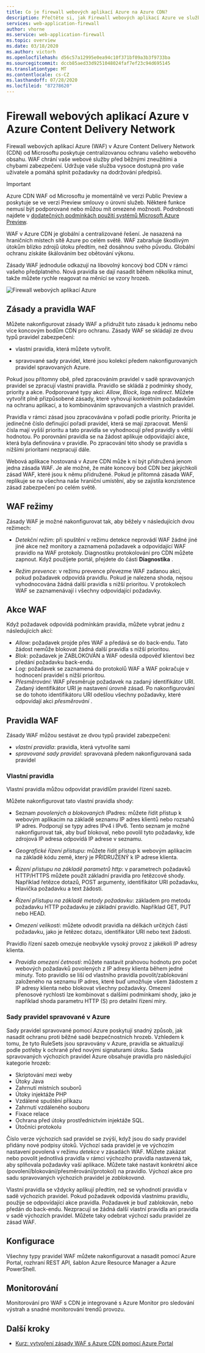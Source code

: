 ```yaml
---
title: Co je firewall webových aplikací Azure na Azure CDN?
description: Přečtěte si, jak Firewall webových aplikací Azure ve službě Azure CDN chrání vaše webové aplikace před škodlivými útoky.
services: web-application-firewall
author: vhorne
ms.service: web-application-firewall
ms.topic: overview
ms.date: 03/18/2020
ms.author: victorh
ms.openlocfilehash: d56c57a12995e0ea94c10f371bf09a3b3f9733ba
ms.sourcegitcommit: dccb85aed33d9251048024faf7ef23c94d695145
ms.translationtype: MT
ms.contentlocale: cs-CZ
ms.lasthandoff: 07/28/2020
ms.locfileid: "87278620"
---
```

# <a name="azure-web-application-firewall-on-azure-content-delivery-network"></a>Firewall webových aplikací Azure v Azure Content Delivery Network

Firewall webových aplikací Azure (WAF) v Azure Content Delivery Network (CDN) od Microsoftu poskytuje centralizovanou ochranu vašeho webového obsahu. WAF chrání vaše webové služby před běžnými zneužitími a chybami zabezpečení. Udržuje vaše služba vysoce dostupná pro vaše uživatele a pomáhá splnit požadavky na dodržování předpisů.

> [!IMPORTANT]
> Azure CDN WAF od Microsoftu je momentálně ve verzi Public Preview a poskytuje se ve verzi Preview smlouvy o úrovni služeb. Některé funkce nemusí být podporované nebo můžou mít omezené možnosti.  Podrobnosti najdete v [dodatečných podmínkách použití systémů Microsoft Azure Preview](https://azure.microsoft.com/support/legal/preview-supplemental-terms/).

WAF v Azure CDN je globální a centralizované řešení. Je nasazená na hraničních místech sítě Azure po celém světě. WAF zabraňuje škodlivým útokům blízko zdrojů útoku předtím, než dosáhnou svého původu. Globální ochranu získáte škálováním bez obětování výkonu. 

Zásady WAF jednoduše odkazují na libovolný koncový bod CDN v rámci vašeho předplatného. Nová pravidla se dají nasadit během několika minut, takže můžete rychle reagovat na měnící se vzory hrozeb.

![Firewall webových aplikací Azure](../media/cdn-overview/waf-cdn-overview.png)

## <a name="waf-policy-and-rules"></a>Zásady a pravidla WAF

Můžete nakonfigurovat zásady WAF a přidružit tuto zásadu k jednomu nebo více koncovým bodům CDN pro ochranu. Zásady WAF se skládají ze dvou typů pravidel zabezpečení:

- vlastní pravidla, která můžete vytvořit.

- spravované sady pravidel, které jsou kolekcí předem nakonfigurovaných pravidel spravovaných Azure.

Pokud jsou přítomny obě, před zpracováním pravidel v sadě spravovaných pravidel se zpracují vlastní pravidla. Pravidlo se skládá z podmínky shody, priority a akce. Podporované typy akcí: *Allow*, *Block*, *log*a *redirect*. Můžete vytvořit plně přizpůsobené zásady, které vyhovují konkrétním požadavkům na ochranu aplikací, a to kombinováním spravovaných a vlastních pravidel.

Pravidla v rámci zásad jsou zpracovávána v pořadí podle priority. Priorita je jedinečné číslo definující pořadí pravidel, která se mají zpracovat. Menší čísla mají vyšší prioritu a tato pravidla se vyhodnocují před pravidly s větší hodnotou. Po porovnání pravidla se na žádost aplikuje odpovídající akce, která byla definována v pravidle. Po zpracování této shody se pravidla s nižšími prioritami nezpracují dále.

Webová aplikace hostovaná v Azure CDN může k ní být přidružená jenom jedna zásada WAF. Je ale možné, že máte koncový bod CDN bez jakýchkoli zásad WAF, které jsou k němu přidružené. Pokud je přítomná zásada WAF, replikuje se na všechna naše hraniční umístění, aby se zajistila konzistence zásad zabezpečení po celém světě.

## <a name="waf-modes"></a>WAF režimy

Zásady WAF je možné nakonfigurovat tak, aby běžely v následujících dvou režimech:

- *Detekční režim*: při spuštění v režimu detekce neprovádí WAF žádné jiné jiné akce než monitory a zaznamená požadavek a odpovídající WAF pravidlo na WAF protokoly. Diagnostiku protokolování pro CDN můžete zapnout. Když použijete portál, přejdete do části **Diagnostika** .

- *Režim prevence*: v režimu prevence převezme WAF zadanou akci, pokud požadavek odpovídá pravidlu. Pokud je nalezena shoda, nejsou vyhodnocována žádná další pravidla s nižší prioritou. V protokolech WAF se zaznamenávají i všechny odpovídající požadavky.

## <a name="waf-actions"></a>Akce WAF

Když požadavek odpovídá podmínkám pravidla, můžete vybrat jednu z následujících akcí:

- *Allow*: požadavek projde přes WAF a předává se do back-endu. Tato žádost nemůže blokovat žádná další pravidla s nižší prioritou.
- *Blok*: požadavek je ZABLOKOVÁN a WAF odesílá odpověď klientovi bez předání požadavku back-endu.
- *Log*: požadavek se zaznamená do protokolů WAF a WAF pokračuje v hodnocení pravidel s nižší prioritou.
- *Přesměrování*: WAF přesměruje požadavek na zadaný identifikátor URI. Zadaný identifikátor URI je nastavení úrovně zásad. Po nakonfigurování se do tohoto identifikátoru URI odešlou všechny požadavky, které odpovídají akci *přesměrování* .

## <a name="waf-rules"></a>Pravidla WAF

Zásady WAF můžou sestávat ze dvou typů pravidel zabezpečení:

- *vlastní pravidla*: pravidla, která vytvoříte sami 
- *spravované sady pravidel*: spravovaná předem nakonfigurovaná sada pravidel

### <a name="custom-rules"></a>Vlastní pravidla

Vlastní pravidla můžou odpovídat pravidlům pravidel řízení sazeb.

Můžete nakonfigurovat tato vlastní pravidla shody:

- Seznam *povolených a blokovaných IP*adres: můžete řídit přístup k webovým aplikacím na základě seznamu IP adres klientů nebo rozsahů IP adres. Podporují se typy adres IPv4 i IPv6. Tento seznam je možné nakonfigurovat tak, aby buď blokoval, nebo povolil tyto požadavky, kde zdrojová IP adresa odpovídá IP adrese v seznamu.

- *Geografické řízení přístupu*: můžete řídit přístup k webovým aplikacím na základě kódu země, který je PŘIDRUŽENÝ k IP adrese klienta.

- *Řízení přístupu na základě parametrů http*: v parametrech požadavků HTTP/HTTPS můžete použít základní pravidla pro řetězcové shody.  Například řetězce dotazů, POST argumenty, identifikátor URI požadavku, Hlavička požadavku a text žádosti.

- *Řízení přístupu na základě metody požadavku*: základem pro metodu požadavku HTTP požadavku je základní pravidlo. Například GET, PUT nebo HEAD.

- *Omezení velikosti*: můžete odvodit pravidla na délkách určitých částí požadavku, jako je řetězec dotazu, identifikátor URI nebo text žádosti.

Pravidlo řízení sazeb omezuje neobvykle vysoký provoz z jakékoli IP adresy klienta.

- *Pravidla omezení četnosti*: můžete nastavit prahovou hodnotu pro počet webových požadavků povolených z IP adresy klienta během jedné minuty. Toto pravidlo se liší od vlastního pravidla povolit/zablokování založeného na seznamu IP adres, které buď umožňuje všem žádostem z IP adresy klienta nebo blokovat všechny požadavky. Omezení přenosové rychlosti lze kombinovat s dalšími podmínkami shody, jako je například shoda parametru HTTP (S) pro detailní řízení míry.

### <a name="azure-managed-rule-sets"></a>Sady pravidel spravované v Azure

Sady pravidel spravované pomocí Azure poskytují snadný způsob, jak nasadit ochranu proti běžné sadě bezpečnostních hrozeb. Vzhledem k tomu, že tyto RuleSets jsou spravovány v Azure, pravidla se aktualizují podle potřeby k ochraně před novými signaturami útoku. Sada spravovaných výchozích pravidel Azure obsahuje pravidla pro následující kategorie hrozeb:

- Skriptování mezi weby
- Útoky Java
- Zahrnutí místních souborů
- Útoky injektáže PHP
- Vzdálené spuštění příkazu
- Zahrnutí vzdáleného souboru
- Fixace relace
- Ochrana před útoky prostřednictvím injektáže SQL.
- Útočníci protokolu

Číslo verze výchozích sad pravidel se zvýší, když jsou do sady pravidel přidány nové podpisy útoků.
Výchozí sada pravidel je ve výchozím nastavení povolená v režimu *detekce* v zásadách WAF. Můžete zakázat nebo povolit jednotlivá pravidla v rámci výchozího pravidla nastavená tak, aby splňovala požadavky vaší aplikace. Můžete také nastavit konkrétní akce (povolení/blokování/přesměrování/protokol) na pravidlo. Výchozí akce pro sadu spravovaných výchozích pravidel je *zablokovaná*.

Vlastní pravidla se vždycky aplikují předtím, než se vyhodnotí pravidla v sadě výchozích pravidel. Pokud požadavek odpovídá vlastnímu pravidlu, použije se odpovídající akce pravidla. Požadavek je buď zablokován, nebo předán do back-endu. Nezpracují se žádná další vlastní pravidla ani pravidla v sadě výchozích pravidel. Můžete taky odebrat výchozí sadu pravidel ze zásad WAF.

## <a name="configuration"></a>Konfigurace

Všechny typy pravidel WAF můžete nakonfigurovat a nasadit pomocí Azure Portal, rozhraní REST API, šablon Azure Resource Manager a Azure PowerShell.

## <a name="monitoring"></a>Monitorování

Monitorování pro WAF s CDN je integrované s Azure Monitor pro sledování výstrah a snadné monitorování trendů provozu.

## <a name="next-steps"></a>Další kroky

- [Kurz: vytvoření zásady WAF s Azure CDN pomocí Azure Portal](waf-cdn-create-portal.md)
